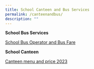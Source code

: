 ```yaml
---
title: School Canteen and Bus Services
permalink: /canteenandbus/
description: ""
---
```

**School Bus Services**

[School Bus Operator and Bus Fare](/files/school%20operator%20and%20bus%20fare.pdf)




**School Canteen**

[Canteen menu and price 2023](/files/canteen%20menu%20and%20price%202023.pdf)